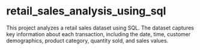 # retail_sales_analysis_using_sql
This project analyzes a retail sales dataset using SQL. The dataset captures key information about each transaction, including the date, time, customer demographics, product category, quantity sold, and sales values.
